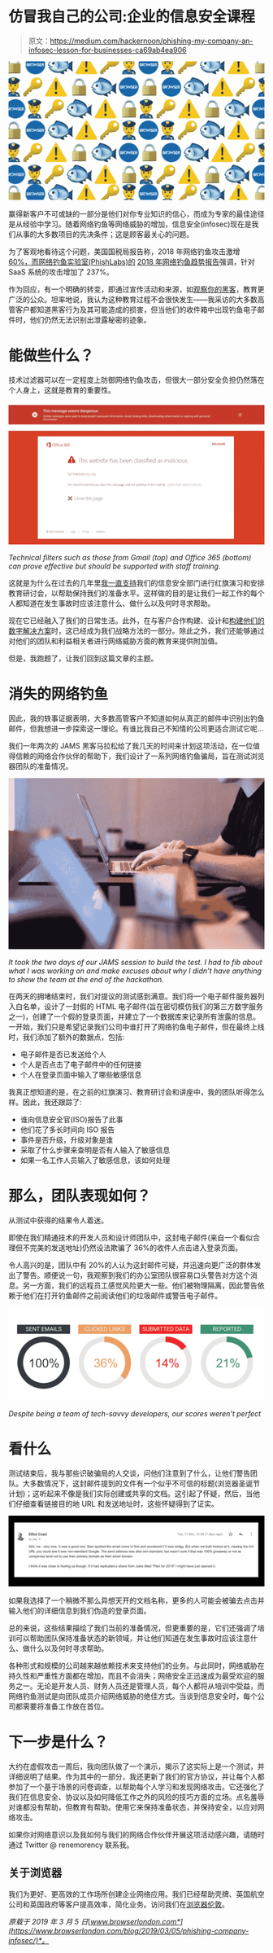 # 仿冒我自己的公司:企业的信息安全课程

> 原文：<https://medium.com/hackernoon/phishing-my-company-an-infosec-lesson-for-businesses-ca69ab4ea906>

![](img/bdaa660dfbaf2dbbc82668c20eb2482c.png)

赢得新客户不可或缺的一部分是他们对你专业知识的信心，而成为专家的最佳途径是从经验中学习。随着网络钓鱼等网络威胁的增加，信息安全(infosec)现在是我们从事的大多数项目的先决条件；这是顾客最关心的问题。

为了客观地看待这个问题，美国国税局报告称，2018 年网络钓鱼攻击激增 [60%，而网络钓鱼实验室(PhishLabs)的](https://www.forbes.com/sites/kellyphillipserb/2018/12/04/irs-warns-on-surge-of-new-email-phishing-scams/#6766b6804b24) [2018 年网络钓鱼趋势报告](https://info.phishlabs.com/hubfs/2018%20PTI%20Report/PhishLabs%20Trend%20Report_2018-digital.pdf)强调，针对 SaaS 系统的攻击增加了 237%。

作为回应，有一个明确的转变，即通过宣传活动和来源，如[观察你的黑客](https://watchyourhack.com/)，教育更广泛的公众。坦率地说，我认为这种教育过程不会很快发生——我采访的大多数高管客户都知道黑客行为及其可能造成的损害，但当他们的收件箱中出现钓鱼电子邮件时，他们仍然无法识别出泄露秘密的迹象。

# 能做些什么？

技术过滤器可以在一定程度上防御网络钓鱼攻击，但很大一部分安全负担仍然落在个人身上，这就是教育的重要性。

![](img/1517b16e8c70397c31d44b4a8cb2d5b5.png)

*Technical filters such as those from Gmail (top) and Office 365 (bottom) can prove effective but should be supported with staff training.*

这就是为什么在过去的几年里[我一直支持](https://www.browserlondon.com/blog/2018/05/04/protecting-yourself-and-your-data-on-the-web/)我们的信息安全部门进行红旗演习和安排教育研讨会，以帮助保持我们的准备水平。这样做的目的是让我们一起工作的每个人都知道在发生事故时应该注意什么、做什么以及何时寻求帮助。

现在它已经融入了我们的日常生活。此外，在与客户合作构建、设计和[构建他们的数字解决方案](https://www.browserlondon.com/case-study/portal/)时，这已经成为我们战略方法的一部分。除此之外，我们还能够通过对他们的团队和利益相关者进行网络威胁方面的教育来提供附加值。

但是，我跑题了，让我们回到这篇文章的主题。

# 消失的网络钓鱼

因此，我的轶事证据表明，大多数高管客户不知道如何从真正的邮件中识别出钓鱼邮件，但我想进一步探索这一理论。有谁比我自己不知情的公司更适合测试它呢…

我们一年两次的 JAMS 黑客马拉松给了我几天的时间来计划这项活动，在一位值得信赖的网络合作伙伴的帮助下，我们设计了一系列网络钓鱼骗局，旨在测试浏览器团队的准备情况。

![](img/584c771911e769c6d3982337c8810812.png)

*It took the two days of our JAMS session to build the test. I had to fib about what I was working on and make excuses about why I didn’t have anything to show the team at the end of the hackathon.*

在两天的拥堵结束时，我们对提议的测试感到满意。我们将一个电子邮件服务器列入白名单，设计了一封假的 HTML 电子邮件(旨在密切模仿我们的第三方数字服务之一)，创建了一个假的登录页面，并建立了一个数据库来记录所有泄露的信息。一开始，我们只是希望记录我们公司中谁打开了网络钓鱼电子邮件，但在最终上线时，我们添加了额外的数据点，包括:

*   电子邮件是否已发送给个人
*   个人是否点击了电子邮件中的任何链接
*   个人在登录页面中输入了哪些敏感信息

我真正想知道的是，在之前的红旗演习、教育研讨会和讲座中，我的团队听得怎么样。因此，我还跟踪了:

*   谁向信息安全官(ISO)报告了此事
*   他们花了多长时间向 ISO 报告
*   事件是否升级，升级对象是谁
*   采取了什么步骤来查明是否有人输入了敏感信息
*   如果一名工作人员输入了敏感信息，该如何处理

# 那么，团队表现如何？

从测试中获得的结果令人着迷。

即使在我们精通技术的开发人员和设计师团队中，这封电子邮件(来自一个看似合理但不完美的发送地址)仍然设法欺骗了 36%的收件人点击进入登录页面。

令人高兴的是，团队中有 20%的人认为这封邮件可疑，并迅速向更广泛的群体发出了警告。顺便说一句，我观察到我们的办公室团队很容易口头警告对方这个消息。另一方面，我们的远程员工感觉风险更大一些。他们被物理隔离，因此警告依赖于他们在打开钓鱼邮件之前阅读他们的垃圾邮件或警告电子邮件。

![](img/fb6d0d61d080616497ae31843728a419.png)

*Despite being a team of tech-savvy developers, our scores weren’t perfect*

# 看什么

测试结束后，我与那些识破骗局的人交谈，问他们注意到了什么，让他们警告团队。大多数情况下，这封邮件提到的文件有一个似乎不可信的标题(浏览器圣诞节计划)；这听起来不像是我们实际创建或共享的文档。这引起了怀疑，然后，当他们仔细查看链接目的地 URL 和发送地址时，这些怀疑得到了证实。

![](img/e3f89a663d64eb96facfe16ab7f361bb.png)

如果我选择了一个稍微不那么异想天开的文档名称，更多的人可能会被骗去点击并输入他们的详细信息到我们伪造的登录页面。

总的来说，这些结果描绘了我们当前的准备情况，但更重要的是，它们还强调了培训可以帮助团队保持准备状态的新领域，并让他们知道在发生事故时应该注意什么、做什么以及何时寻求帮助。

各种形式和规模的公司越来越依赖技术来支持他们的业务。与此同时，网络威胁在持久性和严重性方面都在增加，而且不会消失；网络安全正迅速成为最受欢迎的服务之一。无论是开发人员、财务人员还是管理人员，每个人都将从培训中受益，而网络钓鱼测试是向团队成员介绍网络威胁的绝佳方式。当谈到信息安全时，每个公司都需要将准备工作放在首位。

# 下一步是什么？

大约在虚假攻击一周后，我向团队做了一个演示，揭示了这实际上是一个测试，并详细说明了结果。作为其中的一部分，我还更新了我们的官方协议，并让每个人都参加了一个基于场景的问卷调查，以帮助每个人学习和发现网络攻击。它还强化了我们在信息安全、协议以及如何降低工作之外的风险的技巧方面的立场。点名羞辱对谁都没有帮助，但教育有帮助。使用它来保持准备状态，并保持安全，以应对网络攻击。

如果你对网络意识以及我如何与我们的网络合作伙伴开展这项活动感兴趣，请随时通过 Twitter @ renemorency 联系我。

## 关于浏览器

我们为更好、更高效的工作场所创建企业网络应用。我们已经帮助壳牌、英国航空公司和英国政府等客户提高效率，简化业务。访问我们在[浏览器伦敦](http://www.browserlondon.com)。

*原载于 2019 年 3 月 5 日*[*www.browserlondon.com*](https://www.browserlondon.com/blog/2019/03/05/phishing-company-infosec/)*。*